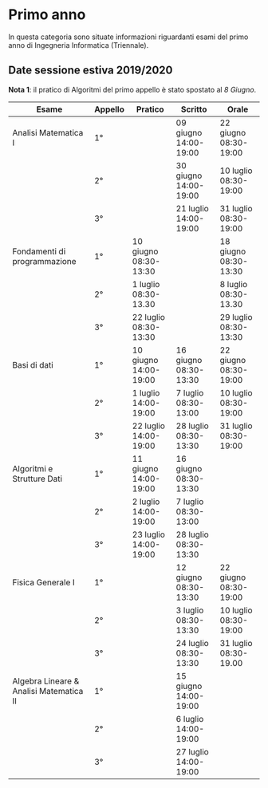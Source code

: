# Primo anno
In questa categoria sono situate informazioni riguardanti esami del primo anno di Ingegneria Informatica (Triennale).

## Date sessione estiva 2019/2020

**Nota 1**: il pratico di Algoritmi del primo appello è stato spostato al _8 Giugno_. 

| Esame                                   | Appello | Pratico               | Scritto               | Orale                 |
|-----------------------------------------|---------|-----------------------|-----------------------|-----------------------|
| Analisi Matematica I                    | 1°      |                       | 09 giugno 14:00-19:00 | 22 giugno 08:30-19:00 |
|                                         | 2°      |                       | 30 giugno 14:00-19:00 | 10 luglio 08:30-19:00 |
|                                         | 3°      |                       | 21 luglio 14:00-19:00 | 31 luglio 08:30-19:00 |
| Fondamenti di programmazione            | 1°      | 10 giugno 08:30-13:30 |                       | 18 giugno 08:30-13:30 |
|                                         | 2°      | 1 luglio 08:30-13.30  |                       | 8 luglio 08:30-13.30  |
|                                         | 3°      | 22 luglio 08:30-13:30 |                       | 29 luglio 08:30-13:30 |
| Basi di dati                            | 1°      | 10 giugno 14:00-19:00 | 16 giugno 08:30-13:30 | 22 giugno 08:30-19:00 |
|                                         | 2°      | 1 luglio 14:00-19:00  | 7 luglio 08:30-13:00  | 10 luglio 08:30-19:00 |
|                                         | 3°      | 22 luglio 14:00-19:00 | 28 luglio 08:30-13:30 | 31 luglio 08:30-19:00 |
| Algoritmi e Strutture Dati              | 1°      | 11 giugno 14:00-19:00 | 16 giugno 08:30-13:30 |                       |
|                                         | 2°      | 2 luglio 14:00-19:00  | 7 luglio 08:30-13:00  |                       |
|                                         | 3°      | 23 luglio 14:00-19:00 | 28 luglio 08:30-13:30 |                       |
| Fisica Generale I                       | 1°      |                       | 12 giugno 08:30-13:30 | 22 giugno 08:30-19:00 |
|                                         | 2°      |                       | 3 luglio 08:30-13:30  | 10 luglio 08:30-19:00 |
|                                         | 3°      |                       | 24 luglio 08:30-13:30 | 31 luglio 08:30-19.00 |
| Algebra Lineare & Analisi Matematica II | 1°      |                       | 15 giugno 14:00-19:00 |                       |
|                                         | 2°      |                       | 6 luglio 14:00-19:00  |                       |
|                                         | 3°      |                       | 27 luglio 14:00-19:00 |                       |

<!-- ![Sessione estiva](https://github.com/Guray00/IngegneriaInformatica/blob/master/PRIMO%20ANNO/Cattura.PNG) <!-- .element height="25%" width="25%" -->
